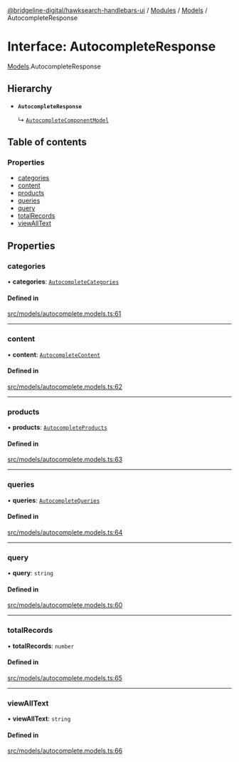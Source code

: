 [@bridgeline-digital/hawksearch-handlebars-ui](../README.md) / [Modules](../modules.md) / [Models](../modules/Models.md) / AutocompleteResponse

# Interface: AutocompleteResponse

[Models](../modules/Models.md).AutocompleteResponse

## Hierarchy

- **`AutocompleteResponse`**

  ↳ [`AutocompleteComponentModel`](Models.AutocompleteComponentModel.md)

## Table of contents

### Properties

- [categories](Models.AutocompleteResponse.md#categories)
- [content](Models.AutocompleteResponse.md#content)
- [products](Models.AutocompleteResponse.md#products)
- [queries](Models.AutocompleteResponse.md#queries)
- [query](Models.AutocompleteResponse.md#query)
- [totalRecords](Models.AutocompleteResponse.md#totalrecords)
- [viewAllText](Models.AutocompleteResponse.md#viewalltext)

## Properties

### categories

• **categories**: [`AutocompleteCategories`](Models.AutocompleteCategories.md)

#### Defined in

[src/models/autocomplete.models.ts:61](https://bitbucket.org/bridgelinedigital/frontend-handlebars-ui/src/db3ebfe/src/models/autocomplete.models.ts#lines-61)

___

### content

• **content**: [`AutocompleteContent`](Models.AutocompleteContent.md)

#### Defined in

[src/models/autocomplete.models.ts:62](https://bitbucket.org/bridgelinedigital/frontend-handlebars-ui/src/db3ebfe/src/models/autocomplete.models.ts#lines-62)

___

### products

• **products**: [`AutocompleteProducts`](Models.AutocompleteProducts.md)

#### Defined in

[src/models/autocomplete.models.ts:63](https://bitbucket.org/bridgelinedigital/frontend-handlebars-ui/src/db3ebfe/src/models/autocomplete.models.ts#lines-63)

___

### queries

• **queries**: [`AutocompleteQueries`](Models.AutocompleteQueries.md)

#### Defined in

[src/models/autocomplete.models.ts:64](https://bitbucket.org/bridgelinedigital/frontend-handlebars-ui/src/db3ebfe/src/models/autocomplete.models.ts#lines-64)

___

### query

• **query**: `string`

#### Defined in

[src/models/autocomplete.models.ts:60](https://bitbucket.org/bridgelinedigital/frontend-handlebars-ui/src/db3ebfe/src/models/autocomplete.models.ts#lines-60)

___

### totalRecords

• **totalRecords**: `number`

#### Defined in

[src/models/autocomplete.models.ts:65](https://bitbucket.org/bridgelinedigital/frontend-handlebars-ui/src/db3ebfe/src/models/autocomplete.models.ts#lines-65)

___

### viewAllText

• **viewAllText**: `string`

#### Defined in

[src/models/autocomplete.models.ts:66](https://bitbucket.org/bridgelinedigital/frontend-handlebars-ui/src/db3ebfe/src/models/autocomplete.models.ts#lines-66)
